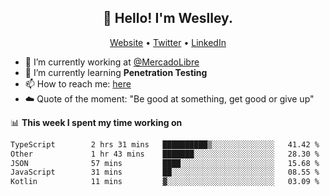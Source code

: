 <h2 align="center">👋 Hello! I'm Weslley.</h2>
<p align="center">
  <a href="http://weslleyneri.com.br">Website</a> •
  <a href="https://twitter.com/Weslley_Neri">Twitter</a> •
  <a href="https://www.linkedin.com/in/weslley-neri-3658908b">LinkedIn</a>
</p>


- 🔭 I’m currently working at [@MercadoLibre](https://github.com/mercadolibre)
- 🌱 I’m currently learning **Penetration Testing**
- 📫 How to reach me: [here](mailto:weslley39@gmail.com)
- ☁️ Quote of the moment: "Be good at something, get good or give up"

📊 **This week I spent my time working on**
<!--START_SECTION:waka-->

```txt
TypeScript        2 hrs 31 mins   ██████████▒░░░░░░░░░░░░░░   41.42 %
Other             1 hr 43 mins    ███████░░░░░░░░░░░░░░░░░░   28.30 %
JSON              57 mins         ████░░░░░░░░░░░░░░░░░░░░░   15.68 %
JavaScript        31 mins         ██░░░░░░░░░░░░░░░░░░░░░░░   08.55 %
Kotlin            11 mins         ▓░░░░░░░░░░░░░░░░░░░░░░░░   03.09 %
```

<!--END_SECTION:waka-->

<!-- Inspired by https://github.com/gruselhaus/gruselhaus -->